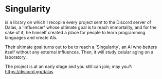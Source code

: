 # Singularity
is a library on which I recopile every project sent to the Discord server of Dalas, a 'Influencer' whose ultimate goal is to reach immortality, and for the sake of it, he himself created a place for people to learn programming languages and create AIs.

Their ultimate goal turns out to be to reach a 'Singularity', an AI who betters itself without any external influences. Then, it will study celular aging on a laboratory.

The project is at an early stage and you still can join; may you?: https://discord.gg/dalas.
